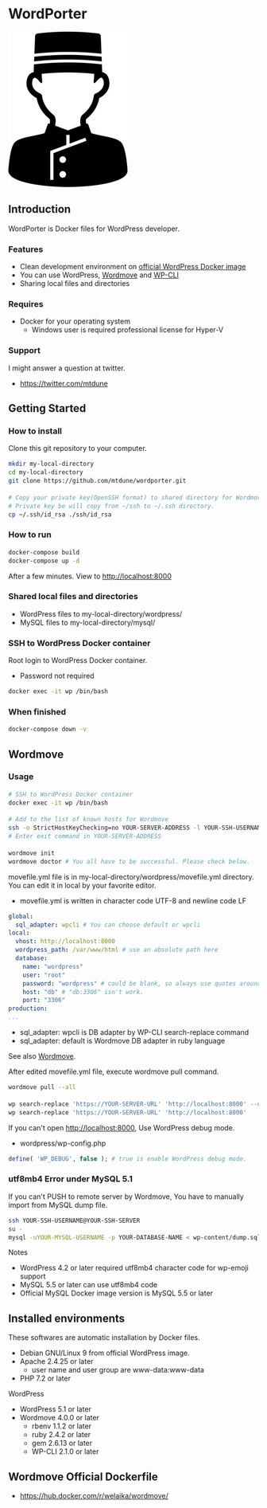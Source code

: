 # WordPorter

![WordPorter](logo.png)
<!--- https://www.silhouette-illust.com/illust/40327 -->

## Introduction

WordPorter is Docker files for WordPress developer.

### Features

- Clean development environment on [official WordPress Docker image](https://hub.docker.com/_/wordpress)
- You can use WordPress, [Wordmove](https://github.com/welaika/wordmove) and [WP-CLI](https://wp-cli.org/)
- Sharing local files and directories

### Requires

- Docker for your operating system
  - Windows user is required professional license for Hyper-V

### Support

I might answer a question at twitter.

- <https://twitter.com/mtdune>

## Getting Started

### How to install

Clone this git repository to your computer.

```bash
mkdir my-local-directory
cd my-local-directory
git clone https://github.com/mtdune/wordporter.git

# Copy your private key(OpenSSH format) to shared directory for Wordmove.
# Private key be will copy from ~/ssh to ~/.ssh directory.
cp ~/.ssh/id_rsa ./ssh/id_rsa
```

### How to run

```bash
docker-compose build
docker-compose up -d
```

After a few minutes. View to <http://localhost:8000>

### Shared local files and directories

- WordPress files to my-local-directory/wordpress/
- MySQL files to my-local-directory/mysql/

### SSH to WordPress Docker container

Root login to WordPress Docker container.

- Password not required

```bash
docker exec -it wp /bin/bash
```

### When finished

```bash
docker-compose down -v
```

## Wordmove

### Usage

```bash
# SSH to WordPress Docker container
docker exec -it wp /bin/bash

# Add to the list of known hosts for Wordmove
ssh -o StrictHostKeyChecking=no YOUR-SERVER-ADDRESS -l YOUR-SSH-USERNAME
# Enter exit command in YOUR-SERVER-ADDRESS

wordmove init
wordmove doctor # You all have to be successful. Please check below.
```

movefile.yml file is in my-local-directory/wordpress/movefile.yml directory. You can edit it in local by your favorite editor.

- movefile.yml is written in character code UTF-8 and newline code LF

```yaml:movefile.yml
global:
  sql_adapter: wpcli # You can choose default or wpcli
local:
  vhost: http://localhost:8000
  wordpress_path: /var/www/html # use an absolute path here
  database:
    name: "wordpress"
    user: "root"
    password: "wordpress" # could be blank, so always use quotes around
    host: "db" # "db:3306" isn't work.
    port: "3306"
production:
...
```

- sql_adapter: wpcli is DB adapter by WP-CLI search-replace command
- sql_adapter: default is Wordmove DB adapter in ruby language

See also [Wordmove](https://github.com/welaika/wordmove).

After edited movefile.yml file, execute wordmove pull command.

```bash
wordmove pull --all

wp search-replace 'https://YOUR-SERVER-URL' 'http://localhost:8000' --dry-run
wp search-replace 'https://YOUR-SERVER-URL' 'http://localhost:8000'
```

If you can't open <http://localhost:8000>, Use WordPress debug mode.

- wordpress/wp-config.php

```php
define( 'WP_DEBUG', false ); # true is enable WordPress debug mode.
```

### utf8mb4 Error under MySQL 5.1

If you can't PUSH to remote server by Wordmove, You have to manually import from MySQL dump file.

```bash
ssh YOUR-SSH-USERNAME@YOUR-SSH-SERVER
su -
mysql -uYOUR-MYSQL-USERNAME -p YOUR-DATABASE-NAME < wp-content/dump.sql
```

Notes

- WordPress 4.2 or later required utf8mb4 character code for wp-emoji support
- MySQL 5.5 or later can use utf8mb4 code
- Official MySQL Docker image version is MySQL 5.5 or later

## Installed environments

These softwares are automatic installation by Docker files.

- Debian GNU/Linux 9 from official WordPress image.
- Apache 2.4.25 or later
  - user name and user group are www-data:www-data
- PHP 7.2 or later

WordPress

- WordPress 5.1 or later
- Wordmove 4.0.0 or later
  - rbenv 1.1.2 or later
  - ruby 2.4.2 or later
  - gem 2.6.13 or later
  - WP-CLI 2.1.0 or later

## Wordmove Official Dockerfile

- <https://hub.docker.com/r/welaika/wordmove/>
